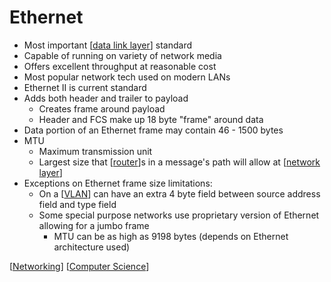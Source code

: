 # Ethernet

- Most important [[data link layer]] standard
- Capable of running on variety of network media
- Offers excellent throughput at reasonable cost
- Most popular network tech used on modern LANs
- Ethernet II is current standard
- Adds both header and trailer to payload
  - Creates frame around payload
  - Header and FCS make up 18 byte "frame" around data
- Data portion of an Ethernet frame may contain 46 - 1500 bytes
- MTU
  - Maximum transmission unit
  - Largest size that [[router]]s in a message's path will allow at [[network layer]]
- Exceptions on Ethernet frame size limitations:
  - On a [[VLAN]] can have an extra 4 byte field between source address field and type field
  - Some special purpose networks use proprietary version of Ethernet allowing for a jumbo frame
    - MTU can be as high as 9198 bytes (depends on Ethernet architecture used)

[[Networking]] [[Computer Science]]

[//begin]: # "Autogenerated link references for markdown compatibility"
[data link layer]: data-link-layer "Data Link Layer (Layer 2)"
[router]: router "Router"
[network layer]: network-layer "Network Layer (Layer 3)"
[VLAN]: vlan "VLAN"
[Networking]: networking "Networking"
[Computer Science]: computer-science "Computer Science"
[//end]: # "Autogenerated link references"